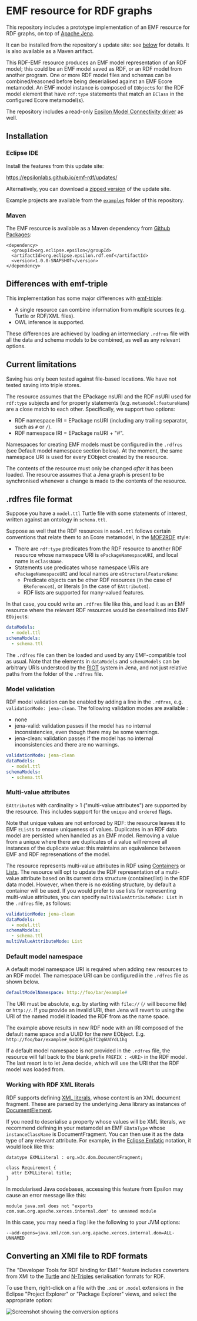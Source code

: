 # EMF resource for RDF graphs

This repository includes a prototype implementation of an EMF resource for RDF graphs, on top of [Apache Jena](https://jena.apache.org/).

It can be installed from the repository's update site: see [below](#installation) for details.
It is also available as a Maven artifact.

This RDF-EMF resource produces an EMF model representation of an RDF model; this could be an EMF model saved as RDF, or an RDF model from another program.
One or more RDF model files and schemas can be combined/reasoned before being deserialised against an EMF Ecore metamodel.
An EMF model instance is composed of `EObject`s for the RDF model element that have `rdf:type` statements that match an `EClass` in the configured Ecore metamodel(s).

The repository includes a read-only [Epsilon Model Connectivity driver](./EMC.md) as well.

## Installation

### Eclipse IDE

Install the features from this update site:

https://epsilonlabs.github.io/emf-rdf/updates/

Alternatively, you can download a [zipped version](https://epsilonlabs.github.io/emf-rdf/updates.zip) of the update site.

Example projects are available from the [`examples`](./examples) folder of this repository.

### Maven

The EMF resource is available as a Maven dependency from [Github Packages](https://docs.github.com/en/packages/working-with-a-github-packages-registry/working-with-the-apache-maven-registry):

```
<dependency>
  <groupId>org.eclipse.epsilon</groupId>
  <artifactId>org.eclipse.epsilon.rdf.emf</artifactId>
  <version>1.0.0-SNAPSHOT</version>
</dependency>
```

## Differences with emf-triple

This implementation has some major differences with [emf-triple](https://github.com/ghillairet/emftriple):

* A single resource can combine information from multiple sources (e.g. Turtle or RDF/XML files).
* OWL inference is supported.

These differences are achieved by loading an intermediary `.rdfres` file with all the data and schema models to be combined, as well as any relevant options.

## Current limitations

Saving has only been tested against file-based locations. We have not tested saving into triple stores.

The resource assumes that the EPackage nsURI and the RDF nsURI used for `rdf:type` subjects and for property statements (e.g. `metamodel:featureName`) are a close match to each other.
Specifically, we support two options:

* RDF namespace IRI = EPackage nsURI (including any trailing separator, such as `#` or `/`).
* RDF namespace IRI = EPackage nsURI + "#".

Namespaces for creating EMF models must be configured in the `.rdfres` (see  Default model namespace section below).
At the moment, the same namespace URI is used for every EObject created by the resource.

The contents of the resource must only be changed *after* it has been loaded.
The resource assumes that a Jena graph is present to be synchronised whenever a change is made to the contents of the resource.

## .rdfres file format

Suppose you have a `model.ttl` Turtle file with some statements of interest, written against an ontology in `schema.ttl`.

Suppose as well that the RDF resources in `model.ttl` follows certain conventions that relate them to an Ecore metamodel, in the [MOF2RDF](https://www.omg.org/spec/MOF2RDF/1.0/About-MOF2RDF) style:

* There are `rdf:type` predicates from the RDF resource to another RDF resource whose namespace URI is `ePackageNamespaceURI`, and local name is `eClassName`.
* Statements use predicates whose namespace URIs are `ePackageNamespaceURI` and local names are `eStructuralFeatureName`:
  * Predicate objects can be other RDF resources (in the case of `EReference`s), or literals (in the case of `EAttribute`s).
  * RDF lists are supported for many-valued features.

In that case, you could write an `.rdfres` file like this, and load it as an EMF resource where the relevant RDF resources would be deserialised into EMF `EObject`s:

```yaml
dataModels:
  - model.ttl
schemaModels:
  - schema.ttl
```

The `.rdfres` file can then be loaded and used by any EMF-compatible tool as usual.
Note that the elements in `dataModels` and `schemaModels` can be arbitrary URIs understood by the [RIOT](https://jena.apache.org/documentation/io/) system in Jena, and not just relative paths from the folder of the `.rdfres` file.

### Model validation

RDF model validation can be enabled by adding a line in the `.rdfres`, e.g. `validationMode: jena-clean`. The following validation modes are available :

- none
- jena-valid: validation passes if the model has no internal inconsistencies, even though there may be some warnings.
- jena-clean: validation passes if the model has no internal inconsistencies and there are no warnings.

```yaml
validationMode: jena-clean
dataModels:
  - model.ttl
schemaModels:
  - schema.ttl
```

### Multi-value attributes

`EAttribute`s with cardinality > 1 ("multi-value attributes") are supported by the resource.
This includes support for the `unique` and `ordered` flags.

Note that unique values are not enforced by RDF: the resource leaves it to EMF `EList`s to ensure uniqueness of values.
Duplicates in an RDF data model are persisted when handled as an EMF model.
Removing a value from a unique where there are duplicates of a value will remove all instances of the duplicate value: this maintains an equivalence between EMF and RDF represenations of the model.

The resource represents multi-value attributes in RDF using [Containers](https://www.w3.org/TR/rdf-schema/#ch_containervocab) or [Lists](https://www.w3.org/TR/rdf-schema/#ch_collectionvocab).
The resource will opt to update the RDF representation of a multi-value attribute based on its current data structure (container/list) in the RDF data model.
However, when there is no existing structure, by default a container will be used.
If you would prefer to use lists for representing multi-value attributes, you can specify `multiValueAttributeMode: List` in the `.rdfres` file, as follows:

```yaml
validationMode: jena-clean
dataModels:
  - model.ttl
schemaModels:
  - schema.ttl
multiValueAttributeMode: List
```

### Default model namespace

A default model namespace URI is required when adding new resources to an RDF model.
The namespace URI can be configured in the `.rdfres` file as shown below.

```yaml
defaultModelNamespace: http://foo/bar/example#
```
The URI must be absolute, e.g. by starting with `file://` (`/` will become file) or `http://`.
If you provide an invalid URI, then Jena will revert to using the URI of the named model it loaded the RDF from as the name space. 

The example above results in new RDF node with an IRI composed of the default name space and a UUID for the new EObject. E.g. `http://foo/bar/example#_6sDDMIgJEfC2g6UdYdL1hg`

If a default model namespace is not provided in the `.rdfres` file, the resource will fall back to the blank prefix `PREFIX : <URI>` in the RDF model.
The last resort is to let Jena decide, which will use the URI that the RDF model was loaded from.

### Working with RDF XML literals

RDF supports defining [XML literals](https://www.w3.org/TR/rdf-syntax-grammar/#section-Syntax-XML-literals), whose content is an XML document fragment.
These are parsed by the underlying Jena library as instances of [DocumentElement](https://docs.oracle.com/javase/8/docs/api/org/w3c/dom/DocumentFragment.html).

If you need to deserialise a property whose values will be XML literals, we recommend defining in your metamodel an EMF `EDataType` whose `instanceClassName` is DocumentFragment.
You can then use it as the data type of any relevant attribute.
For example, in the [Eclipse Emfatic](https://eclipse.dev/emfatic/) notation, it would look like this:

```
datatype EXMLLiteral : org.w3c.dom.DocumentFragment;

class Requirement {
  attr EXMLLiteral title;
}
```

In modularised Java codebases, accessing this feature from Epsilon may cause an error message like this:

```
module java.xml does not "exports com.sun.org.apache.xerces.internal.dom" to unnamed module
```

In this case, you may need a flag like the following to your JVM options:

```
--add-opens=java.xml/com.sun.org.apache.xerces.internal.dom=ALL-UNNAMED
```

## Converting an XMI file to RDF formats

The "Developer Tools for RDF binding for EMF" feature includes converters from XMI to the [Turtle](https://www.w3.org/TR/turtle/) and [N-Triples](https://www.w3.org/TR/n-triples/) serialisation formats for RDF.

To use them, right-click on a file with the `.xmi` or `.model` extensions in the Eclipse "Project Explorer" or "Package Explorer" views, and select the appropriate option:

![Screenshot showing the conversion options](./images/convert-to-rdf.png)
